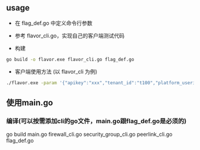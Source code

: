 ## usage

- 在 flag_def.go 中定义命令行参数

- 参考 flavor_cli.go，实现自己的客户端测试代码

- 构建
```bash
go build -o flavor.exe flavor_cli.go flag_def.go
```

- 客户端使用方法 (以 flavor_cli 为例)

```bash
./flavor.exe -param '{"apikey":"xxx","tenant_id":"t100","platform_userid":"xxx","flavor_id":"1"}' -timeout 3 -method GetFlavor
```


## 使用main.go 

### 编译(可以按需添加cli的go文件，main.go跟flag_def.go是必须的)
go build main.go firewall_cli.go security_group_cli.go peerlink_cli.go flag_def.go

